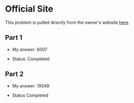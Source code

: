 # Official Site
This problem is pulled directly from the owner's website [here](https://adventofcode.com/2021/day/5).

## Part 1

- My answer: 6007

- Status: Completed

## Part 2

- My answer: 19349

- Status Completed
